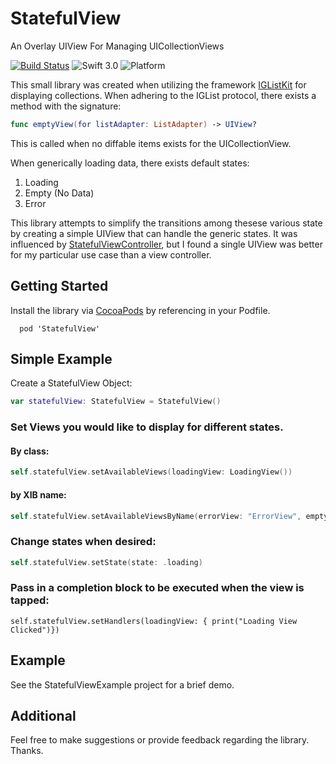 # StatefulView
An Overlay UIView For Managing UICollectionViews

[![Build Status](https://travis-ci.org/mattlisiv/StatefulView.svg?branch=master)](https://travis-ci.org/mattlisiv/StatefulView)
![Swift 3.0](https://img.shields.io/badge/Swift-3.0-orange.svg)
![Platform](https://img.shields.io/badge/platform-iOS%20%7C%20tvOS-lightgrey.svg)


This small library was created when utilizing the framework [IGListKit](https://github.com/Instagram/IGListKit) for displaying collections.
When adhering to the IGList protocol, there exists a method with the signature:

```swift
func emptyView(for listAdapter: ListAdapter) -> UIView?
```
This is called when no diffable items exists for the UICollectionView. 

When generically loading data, there exists default states:

1. Loading
2. Empty (No Data)
3. Error

This library attempts to simplify the transitions among thesese various state by creating a simple UIView that can handle
the generic states. It was influenced by [StatefulViewController](https://github.com/aschuch/StatefulViewController), but I found a single UIView was better for my particular use case than a view controller.

## Getting Started

Install the library via [CocoaPods](https://cocoapods.org/) by referencing in your Podfile.
```pod
  pod 'StatefulView'
```
## Simple Example

Create a StatefulView Object:
```swift
var statefulView: StatefulView = StatefulView()
```

### Set Views you would like to display for different states.

#### By class:
```swift
self.statefulView.setAvailableViews(loadingView: LoadingView())
```

#### by XIB name:
```swift
self.statefulView.setAvailableViewsByName(errorView: "ErrorView", emptyView: "EmptyView")
```

### Change states when desired:
```swift
self.statefulView.setState(state: .loading)
```

### Pass in a completion block to be executed when the view is tapped:
```
self.statefulView.setHandlers(loadingView: { print("Loading View Clicked")})
```

## Example 
See the StatefulViewExample project for a brief demo.

## Additional
Feel free to make suggestions or provide feedback regarding the library. Thanks.
